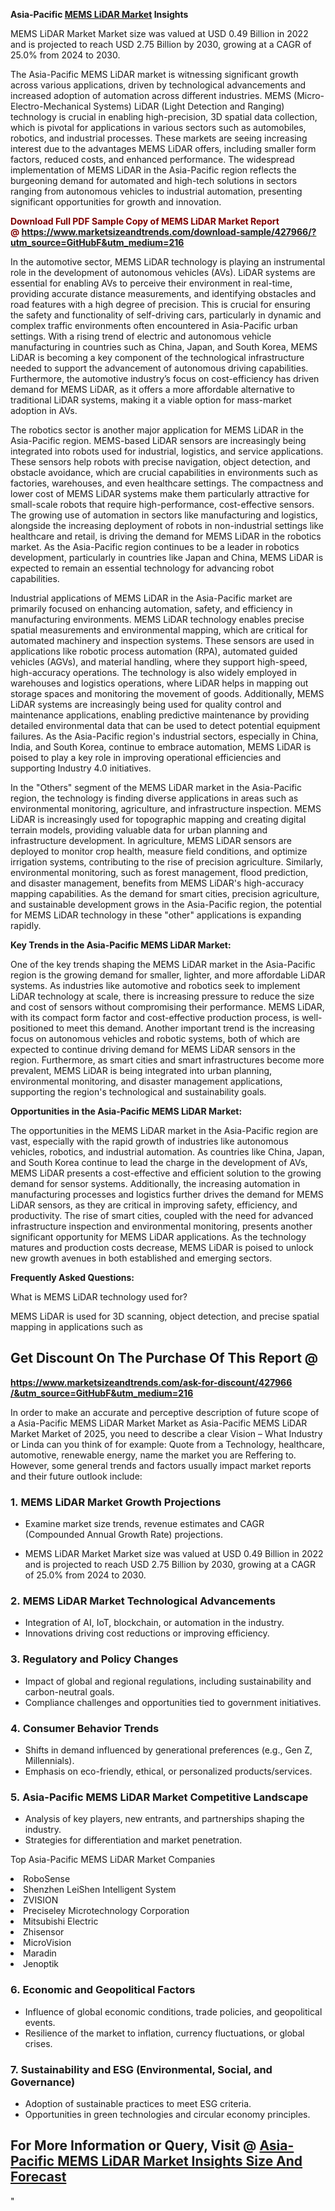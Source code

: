 <p><strong>Asia-Pacific&nbsp;<a href=""https://www.marketsizeandtrends.com/download-sample/427966/&amp;utm_source=GitHubF&amp;utm_medium=216"">MEMS LiDAR Market</a> Insights</strong></p><p>MEMS LiDAR Market Market size was valued at USD 0.49 Billion in 2022 and is projected to reach USD 2.75 Billion by 2030, growing at a CAGR of 25.0% from 2024 to 2030.</p><p><div> <p>The Asia-Pacific MEMS LiDAR market is witnessing significant growth across various applications, driven by technological advancements and increased adoption of automation across different industries. MEMS (Micro-Electro-Mechanical Systems) LiDAR (Light Detection and Ranging) technology is crucial in enabling high-precision, 3D spatial data collection, which is pivotal for applications in various sectors such as automobiles, robotics, and industrial processes. These markets are seeing increasing interest due to the advantages MEMS LiDAR offers, including smaller form factors, reduced costs, and enhanced performance. The widespread implementation of MEMS LiDAR in the Asia-Pacific region reflects the burgeoning demand for automated and high-tech solutions in sectors ranging from autonomous vehicles to industrial automation, presenting significant opportunities for growth and innovation. <strong><p><strong><span style="color: #800000;">Download Full PDF Sample Copy of MEMS LiDAR Market Report @</span>&nbsp;</strong><a href="https://www.marketsizeandtrends.com/download-sample/427966/?utm_source=GitHubF&amp;utm_medium=216" target="_blank">https://www.marketsizeandtrends.com/download-sample/427966/?utm_source=GitHubF&amp;utm_medium=216</a></p></strong> <p>In the automotive sector, MEMS LiDAR technology is playing an instrumental role in the development of autonomous vehicles (AVs). LiDAR systems are essential for enabling AVs to perceive their environment in real-time, providing accurate distance measurements, and identifying obstacles and road features with a high degree of precision. This is crucial for ensuring the safety and functionality of self-driving cars, particularly in dynamic and complex traffic environments often encountered in Asia-Pacific urban settings. With a rising trend of electric and autonomous vehicle manufacturing in countries such as China, Japan, and South Korea, MEMS LiDAR is becoming a key component of the technological infrastructure needed to support the advancement of autonomous driving capabilities. Furthermore, the automotive industry’s focus on cost-efficiency has driven demand for MEMS LiDAR, as it offers a more affordable alternative to traditional LiDAR systems, making it a viable option for mass-market adoption in AVs. <p>The robotics sector is another major application for MEMS LiDAR in the Asia-Pacific region. MEMS-based LiDAR sensors are increasingly being integrated into robots used for industrial, logistics, and service applications. These sensors help robots with precise navigation, object detection, and obstacle avoidance, which are crucial capabilities in environments such as factories, warehouses, and even healthcare settings. The compactness and lower cost of MEMS LiDAR systems make them particularly attractive for small-scale robots that require high-performance, cost-effective sensors. The growing use of automation in sectors like manufacturing and logistics, alongside the increasing deployment of robots in non-industrial settings like healthcare and retail, is driving the demand for MEMS LiDAR in the robotics market. As the Asia-Pacific region continues to be a leader in robotics development, particularly in countries like Japan and China, MEMS LiDAR is expected to remain an essential technology for advancing robot capabilities. <p>Industrial applications of MEMS LiDAR in the Asia-Pacific market are primarily focused on enhancing automation, safety, and efficiency in manufacturing environments. MEMS LiDAR technology enables precise spatial measurements and environmental mapping, which are critical for automated machinery and inspection systems. These sensors are used in applications like robotic process automation (RPA), automated guided vehicles (AGVs), and material handling, where they support high-speed, high-accuracy operations. The technology is also widely employed in warehouses and logistics operations, where LiDAR helps in mapping out storage spaces and monitoring the movement of goods. Additionally, MEMS LiDAR systems are increasingly being used for quality control and maintenance applications, enabling predictive maintenance by providing detailed environmental data that can be used to detect potential equipment failures. As the Asia-Pacific region's industrial sectors, especially in China, India, and South Korea, continue to embrace automation, MEMS LiDAR is poised to play a key role in improving operational efficiencies and supporting Industry 4.0 initiatives. <p>In the "Others" segment of the MEMS LiDAR market in the Asia-Pacific region, the technology is finding diverse applications in areas such as environmental monitoring, agriculture, and infrastructure inspection. MEMS LiDAR is increasingly used for topographic mapping and creating digital terrain models, providing valuable data for urban planning and infrastructure development. In agriculture, MEMS LiDAR sensors are deployed to monitor crop health, measure field conditions, and optimize irrigation systems, contributing to the rise of precision agriculture. Similarly, environmental monitoring, such as forest management, flood prediction, and disaster management, benefits from MEMS LiDAR's high-accuracy mapping capabilities. As the demand for smart cities, precision agriculture, and sustainable development grows in the Asia-Pacific region, the potential for MEMS LiDAR technology in these "other" applications is expanding rapidly. <p><strong>Key Trends in the Asia-Pacific MEMS LiDAR Market:</strong></p> <p>One of the key trends shaping the MEMS LiDAR market in the Asia-Pacific region is the growing demand for smaller, lighter, and more affordable LiDAR systems. As industries like automotive and robotics seek to implement LiDAR technology at scale, there is increasing pressure to reduce the size and cost of sensors without compromising their performance. MEMS LiDAR, with its compact form factor and cost-effective production process, is well-positioned to meet this demand. Another important trend is the increasing focus on autonomous vehicles and robotic systems, both of which are expected to continue driving demand for MEMS LiDAR sensors in the region. Furthermore, as smart cities and smart infrastructures become more prevalent, MEMS LiDAR is being integrated into urban planning, environmental monitoring, and disaster management applications, supporting the region's technological and sustainability goals. <p><strong>Opportunities in the Asia-Pacific MEMS LiDAR Market:</strong></p> <p>The opportunities in the MEMS LiDAR market in the Asia-Pacific region are vast, especially with the rapid growth of industries like autonomous vehicles, robotics, and industrial automation. As countries like China, Japan, and South Korea continue to lead the charge in the development of AVs, MEMS LiDAR presents a cost-effective and efficient solution to the growing demand for sensor systems. Additionally, the increasing automation in manufacturing processes and logistics further drives the demand for MEMS LiDAR sensors, as they are critical in improving safety, efficiency, and productivity. The rise of smart cities, coupled with the need for advanced infrastructure inspection and environmental monitoring, presents another significant opportunity for MEMS LiDAR applications. As the technology matures and production costs decrease, MEMS LiDAR is poised to unlock new growth avenues in both established and emerging sectors. <p><strong>Frequently Asked Questions:</strong></p> <p>What is MEMS LiDAR technology used for?</p> <p>MEMS LiDAR is used for 3D scanning, object detection, and precise spatial mapping in applications such as</p><h2><strong>Get Discount On The Purchase Of This Report @&nbsp;</strong></h2><p><strong><a href=""https://www.marketsizeandtrends.com/ask-for-discount/427966/&amp;utm_source=GitHubF&amp;utm_medium=216"" target=""_blank"">https://www.marketsizeandtrends.com/ask-for-discount/427966<br />/&amp;utm_source=GitHubF&amp;utm_medium=216</a></strong></p><p>In order to make an accurate and perceptive description of future scope of a Asia-Pacific&nbsp;MEMS LiDAR Market Market as Asia-Pacific&nbsp;MEMS LiDAR Market Market of 2025, you need to describe a clear Vision &ndash; What Industry or Linda can you think of for example: Quote from a Technology, healthcare, automotive, renewable energy, name the market you are Reffering to. However, some general trends and factors usually impact market reports and their future outlook include:</p><h3>1.&nbsp;<strong>MEMS LiDAR Market Growth Projections</strong></h3><ul><li>Examine market size trends, revenue estimates and CAGR (Compounded Annual Growth Rate) projections.</li><li><p>MEMS LiDAR Market Market size was valued at USD 0.49 Billion in 2022 and is projected to reach USD 2.75 Billion by 2030, growing at a CAGR of 25.0% from 2024 to 2030.</p></li></ul><h3>2.&nbsp;<strong>MEMS LiDAR Market Technological Advancements</strong></h3><ul><li>Integration of AI, IoT, blockchain, or automation in the industry.</li><li>Innovations driving cost reductions or improving efficiency.</li></ul><h3>3.&nbsp;<strong>Regulatory and Policy Changes</strong></h3><ul><li>Impact of global and regional regulations, including sustainability and carbon-neutral goals.</li><li>Compliance challenges and opportunities tied to government initiatives.</li></ul><h3>4.&nbsp;<strong>Consumer Behavior Trends</strong></h3><ul><li>Shifts in demand influenced by generational preferences (e.g., Gen Z, Millennials).</li><li>Emphasis on eco-friendly, ethical, or personalized products/services.</li></ul><h3>5.&nbsp;<strong>Asia-Pacific MEMS LiDAR Market Competitive Landscape</strong></h3><ul><li>Analysis of key players, new entrants, and partnerships shaping the industry.</li><li>Strategies for differentiation and market penetration.</li></ul><p data-pm-slice=""1 1 []"">Top Asia-Pacific MEMS LiDAR Market Companies</p><div data-test-id=""""><p><li>RoboSense</li><li> Shenzhen LeiShen Intelligent System</li><li> ZVISION</li><li> Preciseley Microtechnology Corporation</li><li> Mitsubishi Electric</li><li> Zhisensor</li><li> MicroVision</li><li> Maradin</li><li> Jenoptik</li></p></div><h3>6.&nbsp;<strong>Economic and Geopolitical Factors</strong></h3><ul><li>Influence of global economic conditions, trade policies, and geopolitical events.</li><li>Resilience of the market to inflation, currency fluctuations, or global crises.</li></ul><h3>7.&nbsp;<strong>Sustainability and ESG (Environmental, Social, and Governance)</strong></h3><ul><li>Adoption of sustainable practices to meet ESG criteria.</li><li>Opportunities in green technologies and circular economy principles.</li></ul><h2><strong>For More Information or Query, Visit @&nbsp;</strong><a href=""https://www.verifiedmarketreports.com/product/mems-lidar-market/"" target=""_blank"">Asia-Pacific MEMS LiDAR Market Insights Size And Forecast</a></h2>"
